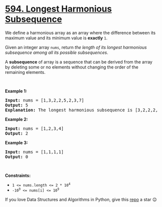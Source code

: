 # [594. Longest Harmonious Subsequence][title]

<p>We define a harmonious array as an array where the difference between its maximum value and its minimum value is <b>exactly</b> <code>1</code>.</p>
<p>Given an integer array <code>nums</code>, return <em>the length of its longest harmonious subsequence among all its possible subsequences</em>.</p>
<p>A <strong>subsequence</strong> of array is a sequence that can be derived from the array by deleting some or no elements without changing the order of the remaining elements.</p>
<p> </p>
<p><strong>Example 1:</strong></p>
<pre><strong>Input:</strong> nums = [1,3,2,2,5,2,3,7]
<strong>Output:</strong> 5
<strong>Explanation:</strong> The longest harmonious subsequence is [3,2,2,2,3].
</pre>
<p><strong>Example 2:</strong></p>
<pre><strong>Input:</strong> nums = [1,2,3,4]
<strong>Output:</strong> 2
</pre>
<p><strong>Example 3:</strong></p>
<pre><strong>Input:</strong> nums = [1,1,1,1]
<strong>Output:</strong> 0
</pre>
<p> </p>
<p><strong>Constraints:</strong></p>
<ul>
<li><code>1 &lt;= nums.length &lt;= 2 * 10<sup>4</sup></code></li>
<li><code>-10<sup>9</sup> &lt;= nums[i] &lt;= 10<sup>9</sup></code></li>
</ul>

If you love Data Structures and Algorithms in Python, give this [repo][me] a star :wink:

[title]: https://leetcode.com/problems/longest-harmonious-subsequence
[me]: https://github.com/bumblebee211196/awesome-python-leetcode